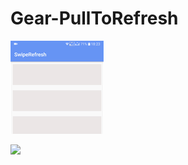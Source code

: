 # Gear-PullToRefresh
![](gears.gif)

[![](https://jitpack.io/v/arman97h/Gear-PullToRefresh.svg)](https://jitpack.io/#arman97h/Gear-PullToRefresh)
